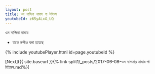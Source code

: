 ```yaml
---
layout: post
title: ওম নান্দিনা নামায গা টাইমস
youtubeId: z65yALxG_UQ
---
```

 
 
 ওম নান্দিনা নামায  
 
 -  যাকে নন্দীও বলা হয়েছে 
 
  
 
  
 
 
 
 
 
 


{% include youtubePlayer.html id=page.youtubeId %}
 
[Next]({{ site.baseurl }}{% link  split1/_posts/2017-06-08-ওম নান্দনায় নামায গা টাইমস.md%})
 
